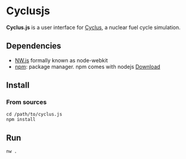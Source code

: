 # Cyclusjs

**Cyclus.js** is a user interface for [Cyclus](https://github.com/cyclus/cyclus), a nuclear 
fuel cycle simulation.

## Dependencies
* [NW.js](http://nwjs.io) formally known as node-webkit
* [npm](http://npmjs.com): package manager. npm comes with nodejs [Download](https://nodejs.org/download)

## Install
### From sources
    cd /path/to/cyclus.js
    npm install
  
## Run
    nw .

